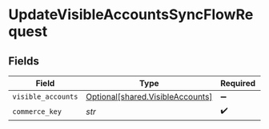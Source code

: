 # UpdateVisibleAccountsSyncFlowRequest


## Fields

| Field                                                                      | Type                                                                       | Required                                                                   | Description                                                                |
| -------------------------------------------------------------------------- | -------------------------------------------------------------------------- | -------------------------------------------------------------------------- | -------------------------------------------------------------------------- |
| `visible_accounts`                                                         | [Optional[shared.VisibleAccounts]](../../models/shared/visibleaccounts.md) | :heavy_minus_sign:                                                         | N/A                                                                        |
| `commerce_key`                                                             | *str*                                                                      | :heavy_check_mark:                                                         | N/A                                                                        |